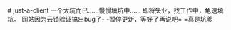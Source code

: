 <meta http-equiv="content-type" content="text/html; charset=UTF-8">
# just-a-client
一个大坑而已……慢慢填坑中……
即将失业，找工作中，龟速填坑。
网站因为云锁验证搞出bug了- -暂停更新，等好了再说吧= =真是坑爹
